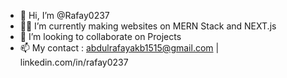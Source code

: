 - 👋 Hi, I’m @Rafay0237
- 🧑‍🔧 I’m currently making websites on MERN Stack and NEXT.js
- 💞️ I’m looking to collaborate on Projects
- 📫 My contact : abdulrafayakb1515@gmail.com | linkedin.com/in/rafay0237

<!---
Rafay0237/Rafay0237 is a ✨ special ✨ repository because its `README.md` (this file) appears on your GitHub profile.
You can click the Preview link to take a look at your changes.
--->
